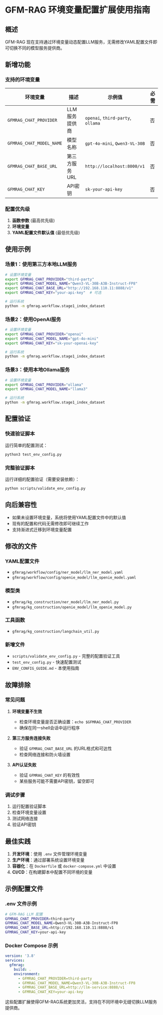 # GFM-RAG 环境变量配置扩展使用指南

## 概述

GFM-RAG 现在支持通过环境变量动态配置LLM服务，无需修改YAML配置文件即可切换不同的模型服务提供商。

## 新增功能

### 支持的环境变量

| 环境变量 | 描述 | 示例值 | 必需 |
|----------|------|--------|------|
| `GFMRAG_CHAT_PROVIDER` | LLM服务提供商 | `openai`, `third-party`, `ollama` | 否 |
| `GFMRAG_CHAT_MODEL_NAME` | 模型名称 | `gpt-4o-mini`, `Qwen3-VL-30B` | 否 |
| `GFMRAG_CHAT_BASE_URL` | 第三方服务URL | `http://localhost:8000/v1` | 否 |
| `GFMRAG_CHAT_KEY` | API密钥 | `sk-your-api-key` | 否 |

### 配置优先级

1. **函数参数** (最高优先级)
2. **环境变量** 
3. **YAML配置文件默认值** (最低优先级)

## 使用示例

### 场景1：使用第三方本地LLM服务

```bash
# 设置环境变量
export GFMRAG_CHAT_PROVIDER="third-party"
export GFMRAG_CHAT_MODEL_NAME="Qwen3-VL-30B-A3B-Instruct-FP8"
export GFMRAG_CHAT_BASE_URL="http://192.168.110.11:8888/v1"
export GFMRAG_CHAT_KEY="your-api-key"  # 可选

# 运行系统
python -m gfmrag.workflow.stage1_index_dataset
```

### 场景2：使用OpenAI服务

```bash
# 设置环境变量
export GFMRAG_CHAT_PROVIDER="openai"
export GFMRAG_CHAT_MODEL_NAME="gpt-4o-mini"
export GFMRAG_CHAT_KEY="sk-your-openai-key"

# 运行系统
python -m gfmrag.workflow.stage1_index_dataset
```

### 场景3：使用本地Ollama服务

```bash
# 设置环境变量
export GFMRAG_CHAT_PROVIDER="ollama"
export GFMRAG_CHAT_MODEL_NAME="llama3"

# 运行系统
python -m gfmrag.workflow.stage1_index_dataset
```

## 配置验证

### 快速验证脚本

运行简单的配置测试：

```bash
python3 test_env_config.py
```

### 完整验证脚本

运行详细的配置验证（需要安装依赖）：

```bash
python scripts/validate_env_config.py
```

## 向后兼容性

- 如果未设置环境变量，系统将使用YAML配置文件中的默认值
- 现有的配置和代码无需修改即可继续工作
- 支持渐进式迁移到环境变量配置

## 修改的文件

### YAML配置文件
- `gfmrag/workflow/config/ner_model/llm_ner_model.yaml`
- `gfmrag/workflow/config/openie_model/llm_openie_model.yaml`

### 模型类
- `gfmrag/kg_construction/ner_model/llm_ner_model.py`
- `gfmrag/kg_construction/openie_model/llm_openie_model.py`

### 工具函数
- `gfmrag/kg_construction/langchain_util.py`

### 新增文件
- `scripts/validate_env_config.py` - 完整的配置验证工具
- `test_env_config.py` - 快速配置测试
- `ENV_CONFIG_GUIDE.md` - 本使用指南

## 故障排除

### 常见问题

1. **环境变量不生效**
   - 检查环境变量是否正确设置：`echo $GFMRAG_CHAT_PROVIDER`
   - 确保在同一shell会话中运行程序

2. **第三方服务连接失败**
   - 验证 `GFMRAG_CHAT_BASE_URL` 的URL格式和可达性
   - 检查网络连接和防火墙设置

3. **API认证失败**
   - 验证 `GFMRAG_CHAT_KEY` 的有效性
   - 某些服务可能不需要API密钥，留空即可

### 调试步骤

1. 运行配置验证脚本
2. 检查环境变量设置
3. 测试网络连接
4. 验证API密钥

## 最佳实践

1. **开发环境**：使用 `.env` 文件管理环境变量
2. **生产环境**：通过部署系统设置环境变量
3. **容器化**：在 `Dockerfile` 或 `docker-compose.yml` 中设置
4. **CI/CD**：在构建脚本中配置不同环境的变量

## 示例配置文件

### .env 文件示例

```bash
# GFM-RAG LLM 配置
GFMRAG_CHAT_PROVIDER=third-party
GFMRAG_CHAT_MODEL_NAME=Qwen3-VL-30B-A3B-Instruct-FP8
GFMRAG_CHAT_BASE_URL=http://192.168.110.11:8888/v1
GFMRAG_CHAT_KEY=your-api-key
```

### Docker Compose 示例

```yaml
version: '3.8'
services:
  gfmrag:
    build: .
    environment:
      - GFMRAG_CHAT_PROVIDER=third-party
      - GFMRAG_CHAT_MODEL_NAME=Qwen3-VL-30B-A3B-Instruct-FP8
      - GFMRAG_CHAT_BASE_URL=http://llm-service:8888/v1
      - GFMRAG_CHAT_KEY=your-api-key
```

这些配置扩展使得GFM-RAG系统更加灵活，支持在不同环境中无缝切换LLM服务提供商。